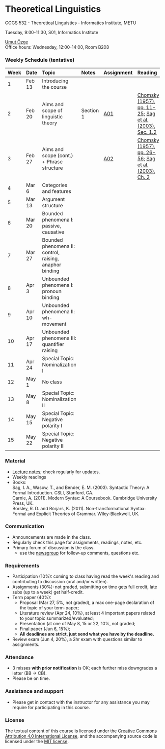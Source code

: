 # Theoretical Linguistics
COGS 532 - Theoretical Linguistics - Informatics Institute, METU

Tuesday, 9:00-11:30, S01, Informatics Institute

[Umut Özge](https://umutozge.github.io)  
Office hours: Wednesday, 12:00-14:00, Room B208  


### Weekly Schedule (tentative)

|Week| Date   | Topic | Notes |  Assignment | Reading |
:---|:---|:---|:---|:---|:---
1   | Feb 13 | Introducing the course |
2   | Feb 20 | Aims and scope of linguistic theory |Section 1| [A01](assignments/cogs532-assignment-01.pdf) | [Chomsky (1957), pp. 11-25](readings/chomsky57-pp-11-25.pdf); [Sag et al. (2003), Sec. 1.2](readings/sagetal03-sec-1-2.pdf) |    
3   | Feb 27 | Aims and scope (cont.) +  Phrase structure | | [A02](assignments/cogs532-assignment-02.pdf) | [Chomsky (1957), pp. 26-56](readings/chomsky57-pp-26-56.pdf); [Sag et al. (2003), Ch. 2](readings/sagetal03-ch-2.pdf)  
4   | Mar 6  | Categories and features   
5   | Mar 13 | Argument structure  
6   | Mar 20 | Bounded phenomena I: passive, causative  
7   | Mar 27 | Bounded phenomena II: control, raising, anaphor binding
8   | Apr 3  | Unbounded phenomena I: pronoun binding  
9   | Apr 10 | Unbounded phenomena II: wh-movement  
10  | Apr 17 | Unbounded phenomena III: quantifier raising  
11  | Apr 24 | Special Topic: Nominalization I  
12  | May 1  | No class  
13  | May 8  | Special Topic: Nominalization II  
14  | May 15 | Special Topic: Negative polarity I  
15  | May 22 | Special Topic: Negative polarity II  

### Material

* [Lecture notes](notes/cogs532-lecture-notes.pdf); check regularly for updates.
* Weekly readings
* Books:  
	Sag, I. A., Wasow, T., and Bender, E. M. (2003). Syntactic Theory: A Formal Introduction. CSLI, Stanford, CA.  
	Carnie, A. (2011). Modern Syntax: A Coursebook. Cambridge University Press, UK.  
	Borsley, R. D. and Börjars, K. (2011). Non-transformational Syntax: Formal and Explicit Theories of Grammar. Wiley-Blackwell, UK.  

### Communication

* Announcements are made in the class.
* Regularly check this page for assignments, readings, notes, etc.
* Primary forum of discussion is the class.
	* use the [newsgroup](https://groups.google.com/forum/#!forum/metu-cogs-532-theoretical-linguistics) for follow-up comments, questions etc.


### Requirements

* Participation (10%): coming to class having read the week's reading and contributing to discussion (oral and/or written).
* Assignments (30%): not graded, submitting on time gets full credit, late subs (up to a week) get half-credit.
* Term paper (40%): 
	* Proposal (Mar 27, 5%, not graded), a max one-page declaration of the topic of your term-paper;
	* Literature review (Apr 24, 10%), at least 4 important papers related to your topic summarized/evaluated;
	* Presentation (at one of May 8, 15 or 22, 10%, not graded;
	* Final paper (Jun 6, 15%);
	* **All deadlines are strict, just send what you have by the deadline.**
* Review exam (Jun 4, 20%), a 2hr exam with questions similar to assignments.

### Attendance

* 3 misses **with prior notification** is OK; each further miss downgrades a letter (BB -> CB).
* Please be on time.

### Assistance and support 

* Please get in contact with the instructor for any assistance you may require for participating in this course.

### License
The textual content of this course is licensed under the [Creative Commons Attribution 4.0 International License](https://creativecommons.org/licenses/by/4.0/), and the accompanying source code is licensed under the [MIT license](http://opensource.org/licenses/mit-license.php).
